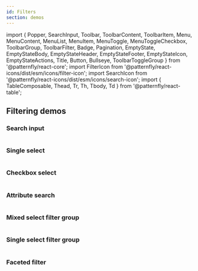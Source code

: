 ```yaml
---
id: Filters
section: demos
---
```


import {
Popper,
SearchInput,
Toolbar,
ToolbarContent,
ToolbarItem,
Menu,
MenuContent,
MenuList,
MenuItem,
MenuToggle,
MenuToggleCheckbox,
ToolbarGroup,
ToolbarFilter,
Badge,
Pagination,
EmptyState,
EmptyStateBody,
EmptyStateHeader,
EmptyStateFooter,
EmptyStateIcon,
EmptyStateActions,
Title,
Button,
Bullseye,
ToolbarToggleGroup
} from '@patternfly/react-core';
import FilterIcon from '@patternfly/react-icons/dist/esm/icons/filter-icon';
import SearchIcon from '@patternfly/react-icons/dist/esm/icons/search-icon';
import { TableComposable, Thead, Tr, Th, Tbody, Td } from '@patternfly/react-table';

## Filtering demos

### Search input

```ts file="./examples/FilterSearchInput.tsx"
```

### Single select

```ts file="./examples/FilterSingleSelect.tsx"
```

### Checkbox select

```ts file="./examples/FilterCheckboxSelect.tsx"
```

### Attribute search

```ts file="./examples/FilterAttributeSearch.tsx"
```

### Mixed select filter group

```ts file="./examples/FilterMixedSelectGroup.tsx"
```

### Single select filter group

```ts file="./examples/FilterSameSelectGroup.tsx"
```

### Faceted filter

```ts file="./examples/FilterFaceted.tsx"
```
